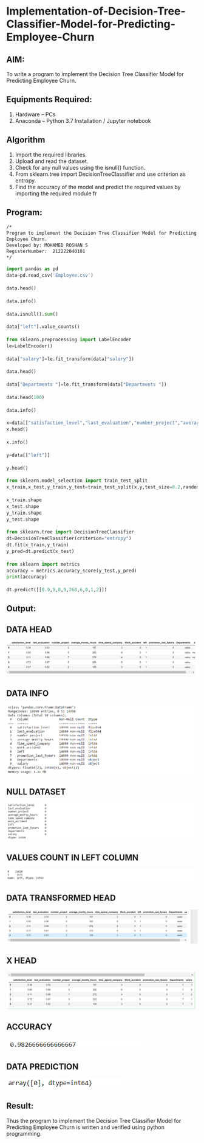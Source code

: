 # Implementation-of-Decision-Tree-Classifier-Model-for-Predicting-Employee-Churn

## AIM:
To write a program to implement the Decision Tree Classifier Model for Predicting Employee Churn.

## Equipments Required:
1. Hardware – PCs
2. Anaconda – Python 3.7 Installation / Jupyter notebook

## Algorithm
1. Import the required libraries.
2. Upload and read the dataset.
3. Check for any null values using the isnull() function.
4. From sklearn.tree import DecisionTreeClassifier and use criterion as entropy.
5. Find the accuracy of the model and predict the required values by importing the required module fr

## Program:
```
/*
Program to implement the Decision Tree Classifier Model for Predicting Employee Churn.
Developed by: MOHAMED ROSHAN S
RegisterNumber:  212222040101
*/
```

```py
import pandas as pd
data=pd.read_csv('Employee.csv')

data.head()

data.info()

data.isnull().sum()

data["left"].value_counts()

from sklearn.preprocessing import LabelEncoder
le=LabelEncoder()

data["salary"]=le.fit_transform(data["salary"])

data.head()

data["Departments "]=le.fit_transform(data["Departments "])

data.head(100)

data.info()

x=data[["satisfaction_level","last_evaluation","number_project","average_montly_hours","time_spend_company","Work_accident","promotion_last_5years","Departments ","salary"]]
x.head()

x.info()

y=data[["left"]]

y.head()

from sklearn.model_selection import train_test_split
x_train,x_test,y_train,y_test=train_test_split(x,y,test_size=0.2,random_state=100)

x_train.shape
x_test.shape
y_train.shape
y_test.shape

from sklearn.tree import DecisionTreeClassifier
dt=DecisionTreeClassifier(criterion="entropy")
dt.fit(x_train,y_train)
y_pred=dt.predict(x_test)

from sklearn import metrics
accuracy = metrics.accuracy_score(y_test,y_pred)
print(accuracy)

dt.predict([[0.9,9,8,9,268,6,0,1,2]])
```

## Output:
## DATA HEAD
![DATA](Screenshot%202023-11-08%20202357.png)
## DATA INFO
![DATA](Screenshot%202023-11-08%20202408.png)
## NULL DATASET
![DATA](Screenshot%202023-11-08%20202419.png)
## VALUES COUNT IN LEFT COLUMN
![DATA](Screenshot%202023-11-08%20202429.png)
## DATA TRANSFORMED HEAD
![DATA](Screenshot%202023-11-08%20203952.png)
## X HEAD
![DATA](Screenshot%202023-11-08%20202607.png)
## ACCURACY
![DATA](Screenshot%202023-11-08%20202620.png)
## DATA PREDICTION
![DATA](Screenshot%202023-11-08%20202625.png)


## Result:
Thus the program to implement the  Decision Tree Classifier Model for Predicting Employee Churn is written and verified using python programming.
